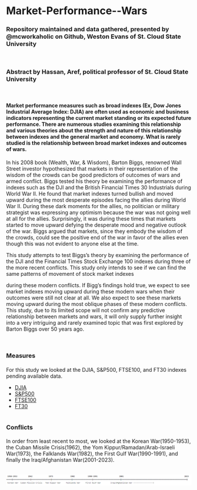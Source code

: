 # Market-Performance--Wars

### Repository maintained and data gathered, presented by @mcworkaholic on Github, Weston Evans of St. Cloud State University


&nbsp;
### Abstract by Hassan, Aref, political professor of St. Cloud State University

&nbsp;
#### Market performance measures such as broad indexes (Ex, Dow Jones Industrial Average Index: DJIA) are often used as economic and business indicators representing the current market standing or its expected future performance. There are numerous studies examining this relationship and various theories about the strength and nature of this relationship between indexes and the general market and economy. What is rarely studied is the relationship between broad market indexes and outcomes of wars.

In his 2008 book (Wealth, War, & Wisdom), Barton Biggs, renowned Wall Street investor hypothesized that markets in their representation of the wisdom of the crowds can be good predictors of outcomes of wars and armed conflict. Biggs tested his theory be examining the performance of indexes such as the DJI and the British Financial Times 30 Industrials during World War II. He found that market indexes turned bullish and moved upward during the most desperate episodes facing the allies during World War II. During these dark moments for the allies, no politician or military strategist was expressing any optimism because the war was not going well at all for the allies. Surprisingly, it was during these times that markets started to move upward defying the desperate mood and negative outlook of the war. Biggs argued that markets, since they embody the wisdom of the crowds, could see the positive end of the war in favor of the allies even though this was not evident to anyone else at the time.

This study attempts to test Biggs’s theory by examining the performance of the DJI and the Financial Times Stock Exchange 100 indexes during three of the more recent conflicts. This study only intends to see if we can find the same patterns of movement of stock market indexes

during these modern conflicts. If Bigg’s findings hold true, we expect to see market indexes moving upward during these modern wars when their outcomes were still not clear at all. We also expect to see these markets moving upward during the most oblique phases of these modern conflicts. This study, due to its limited scope will not confirm any predictive relationship between markets and wars, it will only supply further insight into a very intriguing and rarely examined topic that was first explored by Barton Biggs over 50 years ago.

&nbsp;
### Measures

#### 
For this study we looked at the DJIA, S&P500, FTSE100, and FT30 indexes pending available data.

* [DJIA](https://en.wikipedia.org/wiki/Dow_Jones_Industrial_Average)
* [S&P500](https://en.wikipedia.org/wiki/S%26P_500)
* [FTSE100](https://en.wikipedia.org/wiki/FTSE_100_Index)
* [FT30](https://en.wikipedia.org/wiki/FT_30)

#
### Conflicts

#### 
In order from least recent to most, we looked at the Korean War(1950-1953), the Cuban Missile Crisis(1962), the Yom Kippur/Ramadan/Arab-Israeli War(1973), the Falklands War(1982), the First Gulf War(1990-1991), and finally the Iraq/Afghanistan War(2001-2023).


&nbsp;
![timeline](Research%20Data/Misc/timeline.png)
#
